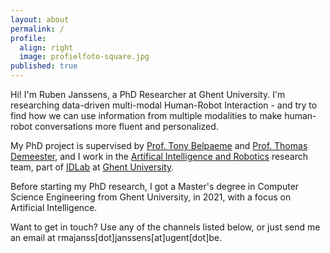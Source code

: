 ```yaml
---
layout: about
permalink: /
profile:
  align: right
  image: profielfoto-square.jpg
published: true
---
```


Hi! I'm Ruben Janssens, a PhD Researcher at Ghent University. I'm researching data-driven multi-modal Human-Robot Interaction - and try to find how we can use information from multiple modalities to make human-robot conversations more fluent and personalized.

My PhD project is supervised by [Prof. Tony Belpaeme](https://www.tonybelpaeme.me) and [Prof. Thomas Demeester](https://tdmeeste.github.io/), and I work in the [Artifical Intelligence and Robotics](https://airo.ugent.be) research team, part of [IDLab](https://idlab.technology) at [Ghent University](https://www.ugent.be/en).

Before starting my PhD research, I got a Master's degree in Computer Science Engineering from Ghent University, in 2021, with a focus on Artificial Intelligence.

Want to get in touch? Use any of the channels listed below, or just send me an email at rmajanss[dot]janssens[at]ugent[dot]be.